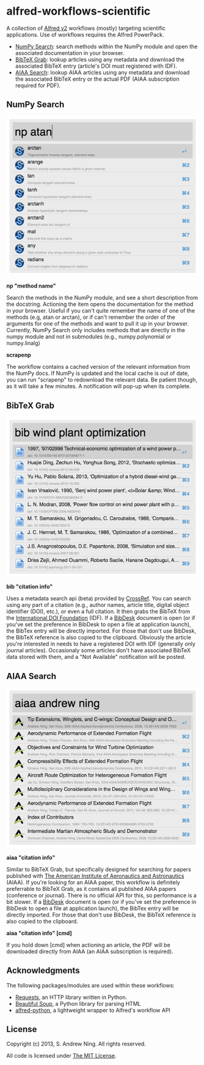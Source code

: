 alfred-workflows-scientific
===========================

A collection of [Alfred v2](http://www.alfredapp.com) workflows (mostly) targeting scientific applications.  Use of workflows requires the Alfred PowerPack.

- [NumPy Search](#numpy): search methods within the NumPy module and open the associated documentation in your browser.
- [BibTeX Grab](#bibtex): lookup articles using any metadata and download the associated BibTeX entry (article's DOI must registered with IDF).
- [AIAA Search](#aiaa): lookup AIAA articles using any metadata and download the associated BibTeX entry or the actual PDF (AIAA subscription required for PDF).


<a id="numpy"></a>
NumPy Search
------------


![](screenshots/np.tiff)

**np "method name"**

Search the methods in the NumPy module, and see a short description from the docstring. Actioning the item opens the documentation for the method in your browser.  Useful if you can't quite remember the name of one of the methods (e.g, atan or arctan), or if can't remember the order of the arguments for one of the methods and want to pull it up in your browser.  Currently, NumPy Search only includes methods that are directly in the numpy module and not in submodules (e.g., numpy.polynomial or numpy.linalg)

**scrapenp**

The workflow contains a cached version of the relevant information from the NumPy docs.  If NumPy is updated and the local cache is out of date, you can run "scrapenp" to redownload the relevant data.  Be patient though, as it will take a few minutes.  A notification will pop-up when its complete.

<a id="bibtex"></a>
BibTeX Grab
-----------

![](screenshots/bib.tiff)

**bib "citation info"**

Uses a metadata search api (beta) provided by [CrossRef](http://search.labs.crossref.org).  You can search using any part of a citation (e.g., author names, article title, digital object identifier (DOI), etc.), or even a full citation.  It then grabs the BibTeX from the [International DOI Foundation](http://dx.doi.org) (IDF).  If a [BibDesk](http://bibdesk.sourceforge.net) document is open (or if you've set the preference in BibDesk to open a file at application launch), the BibTex entry will be directly imported.  For those that don't use BibDesk, the BibTeX reference is also copied to the clipboard.  Obviously the article you're interested in needs to have a registered DOI with IDF (generally only journal articles).  Occasionaly some articles don't have associated BibTeX data stored with them, and a "Not Available" notification will be posted.


<a id="aiaa"></a>
AIAA Search
-----------

![](screenshots/aiaa.tiff)

**aiaa "citation info"**

Similar to BibTeX Grab, but specifically designed for searching for papers published with [The American Institute of Aeronautics and Astronautics](http://arc.aiaa.org) (AIAA).  If you're looking for an AIAA paper, this workflow is definitely preferrable to BibTeX Grab, as it contains all published AIAA papers (conference or journal).  There is no official API for this, so performance is a bit slower.  If a [BibDesk](http://bibdesk.sourceforge.net) document is open (or if you've set the preference in BibDesk to open a file at application launch), the BibTex entry will be directly imported.  For those that don't use BibDesk, the BibTeX reference is also copied to the clipboard.

**aiaa "citation info" [cmd]**

If you hold down [cmd] when actioning an article, the PDF will be downloaded directly from AIAA (an AIAA subscription is required).

Acknowledgments
---------------

The following packages/modules are used within these workflows:

- [Requests](http://docs.python-requests.org/en/latest/), an HTTP library written in Python.
- [Beautiful Soup](http://www.crummy.com/software/BeautifulSoup/), a Python library for parsing HTML
- [alfred-python](https://github.com/nikipore/alfred-python), a lightweight wrapper to Alfred's workflow API

License
-------

Copyright (c) 2013, S. Andrew Ning.  All rights reserved.

All code is licensed under [The MIT License](http://opensource.org/licenses/mit-license.php).
